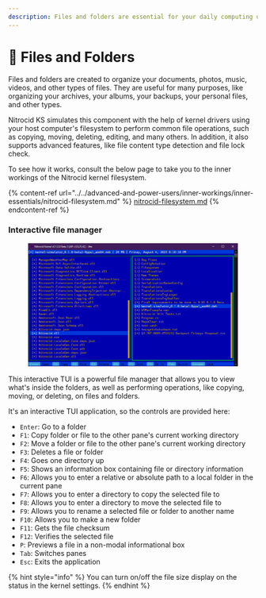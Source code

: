 ```yaml
---
description: Files and folders are essential for your daily computing usage
---
```


# 📂 Files and Folders

Files and folders are created to organize your documents, photos, music, videos, and other types of files. They are useful for many purposes, like organizing your archives, your albums, your backups, your personal files, and other types.

Nitrocid KS simulates this component with the help of kernel drivers using your host computer's filesystem to perform common file operations, such as copying, moving, deleting, editing, and many others. In addition, it also supports advanced features, like file content type detection and file lock check.

To see how it works, consult the below page to take you to the inner workings of the Nitrocid kernel filesystem.

{% content-ref url="../../advanced-and-power-users/inner-workings/inner-essentials/nitrocid-filesystem.md" %}
[nitrocid-filesystem.md](../../advanced-and-power-users/inner-workings/inner-essentials/nitrocid-filesystem.md)
{% endcontent-ref %}

### Interactive file manager

<figure><img src="../../.gitbook/assets/image (42).png" alt=""><figcaption></figcaption></figure>

This interactive TUI is a powerful file manager that allows you to view what's inside the folders, as well as performing operations, like copying, moving, or deleting, on files and folders.

It's an interactive TUI application, so the controls are provided here:

* `Enter`: Go to a folder
* `F1`: Copy folder or file to the other pane's current working directory
* `F2`: Move a folder or file to the other pane's current working directory
* `F3`: Deletes a file or folder
* `F4`: Goes one directory up
* `F5`: Shows an information box containing file or directory information
* `F6`: Allows you to enter a relative or absolute path to a local folder in the current pane
* `F7`: Allows you to enter a directory to copy the selected file to
* `F8`: Allows you to enter a directory to move the selected file to
* `F9`: Allows you to rename a selected file or folder to another name
* `F10`: Allows you to make a new folder
* `F11`: Gets the file checksum
* `F12`: Verifies the selected file
* `P`: Previews a file in a non-modal informational box
* `Tab`: Switches panes
* `Esc`: Exits the application

{% hint style="info" %}
You can turn on/off the file size display on the status in the kernel settings.
{% endhint %}
